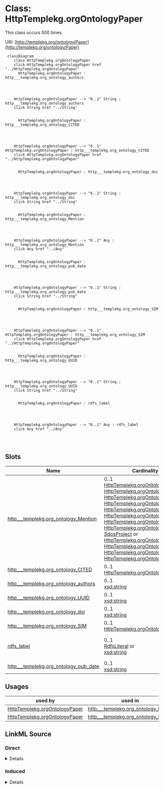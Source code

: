 

# Class: HttpTemplekg.orgOntologyPaper




This class occurs 500 times.


URI: [http://templekg.org/ontology/Paper](http://templekg.org/ontology/Paper)






```mermaid
 classDiagram
    class HttpTemplekg.orgOntologyPaper
    click HttpTemplekg.orgOntologyPaper href "../HttpTemplekg.orgOntologyPaper"
      HttpTemplekg.orgOntologyPaper : http___templekg.org_ontology_authors
        
          
    
    
    HttpTemplekg.orgOntologyPaper --> "0..1" String : http___templekg.org_ontology_authors
    click String href "../String"

        
      HttpTemplekg.orgOntologyPaper : http___templekg.org_ontology_CITED
        
          
    
    
    HttpTemplekg.orgOntologyPaper --> "0..1" HttpTemplekg.orgOntologyPaper : http___templekg.org_ontology_CITED
    click HttpTemplekg.orgOntologyPaper href "../HttpTemplekg.orgOntologyPaper"

        
      HttpTemplekg.orgOntologyPaper : http___templekg.org_ontology_doi
        
          
    
    
    HttpTemplekg.orgOntologyPaper --> "0..1" String : http___templekg.org_ontology_doi
    click String href "../String"

        
      HttpTemplekg.orgOntologyPaper : http___templekg.org_ontology_Mention
        
          
    
    
    HttpTemplekg.orgOntologyPaper --> "0..1" Any : http___templekg.org_ontology_Mention
    click Any href "../Any"

        
      HttpTemplekg.orgOntologyPaper : http___templekg.org_ontology_pub_date
        
          
    
    
    HttpTemplekg.orgOntologyPaper --> "0..1" String : http___templekg.org_ontology_pub_date
    click String href "../String"

        
      HttpTemplekg.orgOntologyPaper : http___templekg.org_ontology_SIM
        
          
    
    
    HttpTemplekg.orgOntologyPaper --> "0..1" HttpTemplekg.orgOntologyPaper : http___templekg.org_ontology_SIM
    click HttpTemplekg.orgOntologyPaper href "../HttpTemplekg.orgOntologyPaper"

        
      HttpTemplekg.orgOntologyPaper : http___templekg.org_ontology_UUID
        
          
    
    
    HttpTemplekg.orgOntologyPaper --> "0..1" String : http___templekg.org_ontology_UUID
    click String href "../String"

        
      HttpTemplekg.orgOntologyPaper : rdfs_label
        
          
    
    
    HttpTemplekg.orgOntologyPaper --> "0..1" Any : rdfs_label
    click Any href "../Any"

        
      
```




<!-- no inheritance hierarchy -->


## Slots

| Name | Cardinality and Range | Description | Inheritance | Occurrences |
| ---  | --- | --- | --- | --- |
| [http___templekg.org_ontology_Mention](../slots/http___templekg.org_ontology_Mention.md) | 0..1 <br/> [HttpTemplekg.orgOntologyPlatform](../classes/HttpTemplekg.orgOntologyPlatform.md)&nbsp;or&nbsp;<br />[HttpTemplekg.orgOntologyWeatherEvent](../classes/HttpTemplekg.orgOntologyWeatherEvent.md)&nbsp;or&nbsp;<br />[HttpTemplekg.orgOntologyTeleconnection](../classes/HttpTemplekg.orgOntologyTeleconnection.md)&nbsp;or&nbsp;<br />[HttpTemplekg.orgOntologyVariable](../classes/HttpTemplekg.orgOntologyVariable.md)&nbsp;or&nbsp;<br />[HttpTemplekg.orgOntologyModel](../classes/HttpTemplekg.orgOntologyModel.md)&nbsp;or&nbsp;<br />[HttpTemplekg.orgOntologyOthers](../classes/HttpTemplekg.orgOntologyOthers.md)&nbsp;or&nbsp;<br />[HttpTemplekg.orgOntologyProvider](../classes/HttpTemplekg.orgOntologyProvider.md)&nbsp;or&nbsp;<br />[HttpTemplekg.orgOntologyExperiment](../classes/HttpTemplekg.orgOntologyExperiment.md)&nbsp;or&nbsp;<br />[SdosProject](../classes/SdosProject.md)&nbsp;or&nbsp;<br />[HttpTemplekg.orgOntologyLocation](../classes/HttpTemplekg.orgOntologyLocation.md)&nbsp;or&nbsp;<br />[HttpTemplekg.orgOntologyNaturalHazard](../classes/HttpTemplekg.orgOntologyNaturalHazard.md)&nbsp;or&nbsp;<br />[HttpTemplekg.orgOntologyOceanCirculation](../classes/HttpTemplekg.orgOntologyOceanCirculation.md)&nbsp;or&nbsp;<br />[HttpTemplekg.orgOntologyInstrument](../classes/HttpTemplekg.orgOntologyInstrument.md) |  <br/>  | direct | 22181 |
| [http___templekg.org_ontology_CITED](../slots/http___templekg.org_ontology_CITED.md) | 0..1 <br/> [HttpTemplekg.orgOntologyPaper](../classes/HttpTemplekg.orgOntologyPaper.md) |  <br/>  | direct | 117 |
| [http___templekg.org_ontology_authors](../slots/http___templekg.org_ontology_authors.md) | 0..1 <br/> [xsd:string](http://www.w3.org/2001/XMLSchema#string) |  <br/>  | direct | 486 |
| [http___templekg.org_ontology_UUID](../slots/http___templekg.org_ontology_UUID.md) | 0..1 <br/> [xsd:string](http://www.w3.org/2001/XMLSchema#string) |  <br/>  | direct | 500 |
| [http___templekg.org_ontology_doi](../slots/http___templekg.org_ontology_doi.md) | 0..1 <br/> [xsd:string](http://www.w3.org/2001/XMLSchema#string) |  <br/>  | direct | 475 |
| [http___templekg.org_ontology_SIM](../slots/http___templekg.org_ontology_SIM.md) | 0..1 <br/> [HttpTemplekg.orgOntologyPaper](../classes/HttpTemplekg.orgOntologyPaper.md) |  <br/>  | direct | 1068 |
| [rdfs_label](../slots/rdfs_label.md) | 0..1 <br/> [RdfsLiteral](../classes/RdfsLiteral.md)&nbsp;or&nbsp;<br />[xsd:string](http://www.w3.org/2001/XMLSchema#string) | A human-readable name for the subject <br/>  | direct | 484 |
| [http___templekg.org_ontology_pub_date](../slots/http___templekg.org_ontology_pub_date.md) | 0..1 <br/> [xsd:string](http://www.w3.org/2001/XMLSchema#string) |  <br/>  | direct | 363 |





## Usages

| used by | used in | type | used |
| ---  | --- | --- | --- |
| [HttpTemplekg.orgOntologyPaper](../classes/HttpTemplekg.orgOntologyPaper.md) | [http___templekg.org_ontology_CITED](../slots/http___templekg.org_ontology_CITED.md) | range | [HttpTemplekg.orgOntologyPaper](../classes/HttpTemplekg.orgOntologyPaper.md) |
| [HttpTemplekg.orgOntologyPaper](../classes/HttpTemplekg.orgOntologyPaper.md) | [http___templekg.org_ontology_SIM](../slots/http___templekg.org_ontology_SIM.md) | range | [HttpTemplekg.orgOntologyPaper](../classes/HttpTemplekg.orgOntologyPaper.md) |











## LinkML Source

<!-- TODO: investigate https://stackoverflow.com/questions/37606292/how-to-create-tabbed-code-blocks-in-mkdocs-or-sphinx -->

### Direct

<details>

```yaml
name: http___templekg.org_ontology_Paper
from_schema: okns:climatepub4-kg
rank: 1000
slots:
- http___templekg.org_ontology_Mention
- http___templekg.org_ontology_CITED
- http___templekg.org_ontology_authors
- http___templekg.org_ontology_UUID
- http___templekg.org_ontology_doi
- http___templekg.org_ontology_SIM
- rdfs_label
- http___templekg.org_ontology_pub_date
class_uri: http://templekg.org/ontology/Paper

```
</details>

### Induced

<details>

```yaml
name: http___templekg.org_ontology_Paper
from_schema: okns:climatepub4-kg
rank: 1000
attributes:
  http___templekg.org_ontology_Mention:
    name: http___templekg.org_ontology_Mention
    from_schema: okns:climatepub4-kg
    rank: 1000
    slot_uri: http://templekg.org/ontology/Mention
    alias: http___templekg.org_ontology_Mention
    owner: http___templekg.org_ontology_Paper
    domain_of:
    - http___templekg.org_ontology_Paper
    range: Any
    any_of:
    - range: http___templekg.org_ontology_Platform
    - range: http___templekg.org_ontology_WeatherEvent
    - range: http___templekg.org_ontology_Teleconnection
    - range: http___templekg.org_ontology_Variable
    - range: http___templekg.org_ontology_Model
    - range: http___templekg.org_ontology_Others
    - range: http___templekg.org_ontology_Provider
    - range: http___templekg.org_ontology_Experiment
    - range: sdos_Project
    - range: http___templekg.org_ontology_Location
    - range: http___templekg.org_ontology_NaturalHazard
    - range: http___templekg.org_ontology_OceanCirculation
    - range: http___templekg.org_ontology_Instrument
  http___templekg.org_ontology_CITED:
    name: http___templekg.org_ontology_CITED
    from_schema: okns:climatepub4-kg
    rank: 1000
    slot_uri: http://templekg.org/ontology/CITED
    alias: http___templekg.org_ontology_CITED
    owner: http___templekg.org_ontology_Paper
    domain_of:
    - http___templekg.org_ontology_Paper
    range: http___templekg.org_ontology_Paper
  http___templekg.org_ontology_authors:
    name: http___templekg.org_ontology_authors
    from_schema: okns:climatepub4-kg
    rank: 1000
    slot_uri: http://templekg.org/ontology/authors
    alias: http___templekg.org_ontology_authors
    owner: http___templekg.org_ontology_Paper
    domain_of:
    - http___templekg.org_ontology_Paper
    range: string
  http___templekg.org_ontology_UUID:
    name: http___templekg.org_ontology_UUID
    from_schema: okns:climatepub4-kg
    rank: 1000
    slot_uri: http://templekg.org/ontology/UUID
    alias: http___templekg.org_ontology_UUID
    owner: http___templekg.org_ontology_Paper
    domain_of:
    - http___templekg.org_ontology_Experiment
    - http___templekg.org_ontology_Instrument
    - http___templekg.org_ontology_Location
    - http___templekg.org_ontology_Model
    - http___templekg.org_ontology_NaturalHazard
    - http___templekg.org_ontology_OceanCirculation
    - http___templekg.org_ontology_Others
    - http___templekg.org_ontology_Paper
    - http___templekg.org_ontology_Platform
    - http___templekg.org_ontology_Provider
    - http___templekg.org_ontology_Teleconnection
    - http___templekg.org_ontology_Variable
    - http___templekg.org_ontology_WeatherEvent
    range: string
  http___templekg.org_ontology_doi:
    name: http___templekg.org_ontology_doi
    from_schema: okns:climatepub4-kg
    rank: 1000
    slot_uri: http://templekg.org/ontology/doi
    alias: http___templekg.org_ontology_doi
    owner: http___templekg.org_ontology_Paper
    domain_of:
    - http___templekg.org_ontology_Paper
    range: string
  http___templekg.org_ontology_SIM:
    name: http___templekg.org_ontology_SIM
    from_schema: okns:climatepub4-kg
    rank: 1000
    slot_uri: http://templekg.org/ontology/SIM
    alias: http___templekg.org_ontology_SIM
    owner: http___templekg.org_ontology_Paper
    domain_of:
    - http___templekg.org_ontology_Paper
    range: http___templekg.org_ontology_Paper
  rdfs_label:
    name: rdfs_label
    description: A human-readable name for the subject.
    title: label
    from_schema: okns:owl-rdf-rdfs
    source: http://www.w3.org/2000/01/rdf-schema#
    domain: rdfs_Resource
    slot_uri: rdfs:label
    alias: rdfs_label
    owner: http___templekg.org_ontology_Paper
    domain_of:
    - owl_OntologyProperty
    - rdf_List
    - rdfs_Datatype
    - sdos_ActionStatusType
    - sdos_AdultOrientedEnumeration
    - sdos_BoardingPolicyType
    - sdos_BodyMeasurementTypeEnumeration
    - sdos_BookFormatType
    - sdos_Boolean
    - sdos_CarUsageType
    - sdos_CertificationStatusEnumeration
    - sdos_ContactPointOption
    - sdos_DayOfWeek
    - sdos_DeliveryMethod
    - sdos_DigitalDocumentPermissionType
    - sdos_DigitalPlatformEnumeration
    - sdos_DriveWheelConfigurationValue
    - sdos_DrugCostCategory
    - sdos_DrugPregnancyCategory
    - sdos_DrugPrescriptionStatus
    - sdos_EUEnergyEfficiencyEnumeration
    - sdos_EnergyStarEnergyEfficiencyEnumeration
    - sdos_EventAttendanceModeEnumeration
    - sdos_EventStatusType
    - sdos_FulfillmentTypeEnumeration
    - sdos_GameAvailabilityEnumeration
    - sdos_GamePlayMode
    - sdos_GameServerStatus
    - sdos_GenderType
    - sdos_GovernmentBenefitsType
    - sdos_HealthAspectEnumeration
    - sdos_IPTCDigitalSourceEnumeration
    - sdos_IncentiveQualifiedExpenseType
    - sdos_IncentiveStatus
    - sdos_IncentiveType
    - sdos_InfectiousAgentClass
    - sdos_ItemAvailability
    - sdos_ItemListOrderType
    - sdos_LegalForceStatus
    - sdos_LegalValueLevel
    - sdos_MapCategoryType
    - sdos_MeasurementMethodEnum
    - sdos_MediaManipulationRatingEnumeration
    - sdos_MedicalAudienceType
    - sdos_MedicalDevicePurpose
    - sdos_MedicalEvidenceLevel
    - sdos_MedicalImagingTechnique
    - sdos_MedicalObservationalStudyDesign
    - sdos_MedicalProcedureType
    - sdos_MedicalSpecialty
    - sdos_MedicalStudyStatus
    - sdos_MedicalTrialDesign
    - sdos_MedicineSystem
    - sdos_MerchantReturnEnumeration
    - sdos_MusicAlbumProductionType
    - sdos_MusicAlbumReleaseType
    - sdos_MusicReleaseFormatType
    - sdos_NLNonprofitType
    - sdos_OfferItemCondition
    - sdos_OrderStatus
    - sdos_PaymentMethodType
    - sdos_PaymentStatusType
    - sdos_PhysicalActivityCategory
    - sdos_PhysicalExam
    - sdos_PriceComponentTypeEnumeration
    - sdos_PriceTypeEnumeration
    - sdos_ProductReturnEnumeration
    - sdos_PurchaseType
    - sdos_RefundTypeEnumeration
    - sdos_ReservationStatusType
    - sdos_RestrictedDiet
    - sdos_ReturnFeesEnumeration
    - sdos_ReturnLabelSourceEnumeration
    - sdos_ReturnMethodEnumeration
    - sdos_RsvpResponseType
    - sdos_SizeSystemEnumeration
    - sdos_SteeringPositionValue
    - sdos_TierBenefitEnumeration
    - sdos_UKNonprofitType
    - sdos_USNonprofitType
    - sdos_WearableMeasurementTypeEnumeration
    - sdos_WearableSizeGroupEnumeration
    - sdos_WearableSizeSystemEnumeration
    - dcam_VocabularyEncodingScheme
    - http___templekg.org_ontology_Experiment
    - http___templekg.org_ontology_Instrument
    - http___templekg.org_ontology_Location
    - http___templekg.org_ontology_Model
    - http___templekg.org_ontology_NaturalHazard
    - http___templekg.org_ontology_OceanCirculation
    - http___templekg.org_ontology_Others
    - http___templekg.org_ontology_Paper
    - http___templekg.org_ontology_Platform
    - http___templekg.org_ontology_Provider
    - http___templekg.org_ontology_Teleconnection
    - http___templekg.org_ontology_Variable
    - http___templekg.org_ontology_WeatherEvent
    range: Any
    any_of:
    - range: rdfs_Literal
    - range: string
  http___templekg.org_ontology_pub_date:
    name: http___templekg.org_ontology_pub_date
    from_schema: okns:climatepub4-kg
    rank: 1000
    slot_uri: http://templekg.org/ontology/pub_date
    alias: http___templekg.org_ontology_pub_date
    owner: http___templekg.org_ontology_Paper
    domain_of:
    - http___templekg.org_ontology_Paper
    range: string
class_uri: http://templekg.org/ontology/Paper

```
</details>